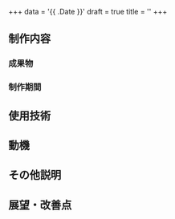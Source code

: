 +++
data = '{{ .Date }}'
draft = true
title = ''
+++
## 制作内容
### 成果物

### 制作期間


## 使用技術


## 動機


## その他説明


## 展望・改善点